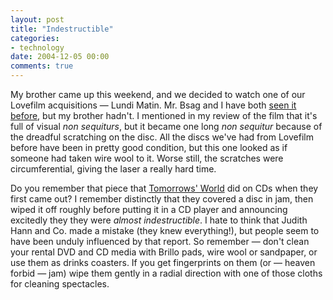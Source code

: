 ```yaml
---
layout: post
title: "Indestructible"
categories:
- technology
date: 2004-12-05 00:00
comments: true
---
```


<p>My brother came up this weekend, and we decided to watch one of our Lovefilm acquisitions &mdash; Lundi Matin. Mr. Bsag and I have both <a href="http://www.rousette.org.uk/blog/archives/2003/01/13/monday-morning-two-kinds/">seen it before</a>, but my brother hadn't. I mentioned in my review of the film that it's full of visual <em>non sequiturs</em>, but it became one long <em>non sequitur</em> because of the dreadful scratching on the disc. All the discs we've had from Lovefilm before have been in pretty good condition, but this one looked as if someone had taken wire wool to it. Worse still, the scratches were circumferential, giving the laser a really hard time.</p>

<p>Do you remember that piece that <a href="http://blogs.guardian.co.uk/online/archives/2003/01/tomorrows_world_axed.html" title="Guardian piece about Tomorrow's World being axed">Tomorrows' World</a> did on CDs when they first came out? I remember distinctly that they covered a disc in jam, then wiped it off roughly before putting it in a CD player and announcing excitedly they they were <em>almost indestructible</em>. I hate to think that Judith Hann and Co. made a mistake (they knew everything!), but people seem to have been unduly influenced by that report. So remember &mdash; don't clean your rental DVD and CD media with Brillo pads, wire wool or sandpaper, or use them as drinks coasters. If you get fingerprints on them (or &mdash; heaven forbid &mdash; jam) wipe them gently in a radial direction with one of those cloths for cleaning spectacles.</p>



